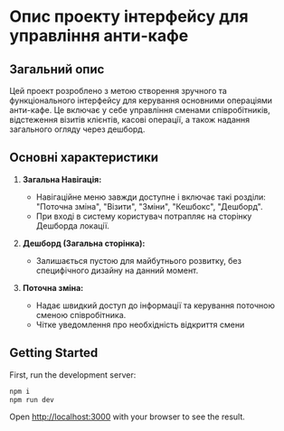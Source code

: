 # Опис проекту інтерфейсу для управління анти-кафе

## Загальний опис
Цей проект розроблено з метою створення зручного та функціонального інтерфейсу для керування основними операціями анти-кафе. Це включає у себе управління сменами співробітників, відстеження візитів клієнтів, касові операції, а також надання загального огляду через дешборд.

## Основні характеристики

1. **Загальна Навігація:**
   - Навігаційне меню завжди доступне і включає такі розділи: "Поточна зміна", "Візити", "Зміни", "Кешбокс", "Дешборд".
   - При вході в систему користувач потрапляє на сторінку Дешборда локації.

2. **Дешборд (Загальна сторінка):**
   - Залишається пустою для майбутнього розвитку, без специфічного дизайну на данний момент.

3. **Поточна зміна:**
   - Надає швидкий доступ до інформації та керування поточною сменою співробітника.
   - Чітке уведомлення про необхідність відкриття смени


## Getting Started

First, run the development server:

```bash
npm i
npm run dev
```

Open [http://localhost:3000](http://localhost:3000) with your browser to see the result.